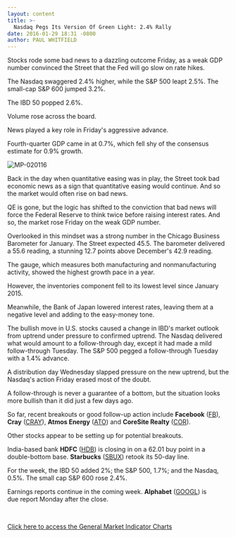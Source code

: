 ```yaml
---
layout: content
title: >-
  Nasdaq Pegs Its Version Of Green Light: 2.4% Rally
date: 2016-01-29 18:31 -0800
author: PAUL WHITFIELD
---
```






Stocks rode some bad news to a dazzling outcome Friday, as a weak GDP number convinced the Street that the Fed will go slow on rate hikes.


The Nasdaq swaggered 2.4% higher, while the S&P 500 leapt 2.5%. The small-cap S&P 600 jumped 3.2%.


The IBD 50 popped 2.6%.


Volume rose across the board.


News played a key role in Friday's aggressive advance.


Fourth-quarter GDP came in at 0.7%, which fell shy of the consensus estimate for 0.9% growth.


![MP-020116](https://www.investors.com/wp-content/uploads/2016/01/MP-020116-132x300.jpg)


Back in the day when quantitative easing was in play, the Street took bad economic news as a sign that quantitative easing would continue. And so the market would often rise on bad news.


QE is gone, but the logic has shifted to the conviction that bad news will force the Federal Reserve to think twice before raising interest rates. And so, the market rose Friday on the weak GDP number.


Overlooked in this mindset was a strong number in the Chicago Business Barometer for January. The Street expected 45.5. The barometer delivered a 55.6 reading, a stunning 12.7 points above December's 42.9 reading.


The gauge, which measures both manufacturing and nonmanufacturing activity, showed the highest growth pace in a year.


However, the inventories component fell to its lowest level since January 2015.


Meanwhile, the Bank of Japan lowered interest rates, leaving them at a negative level and adding to the easy-money tone.


The bullish move in U.S. stocks caused a change in IBD's market outlook from uptrend under pressure to confirmed uptrend. The Nasdaq delivered what would amount to a follow-through day, except it had made a mild follow-through Tuesday. The S&P 500 pegged a follow-through Tuesday with a 1.4% advance.


A distribution day Wednesday slapped pressure on the new uptrend, but the Nasdaq's action Friday erased most of the doubt.


A follow-through is never a guarantee of a bottom, but the situation looks more bullish than it did just a few days ago.


So far, recent breakouts or good follow-up action include **Facebook** ([FB](https://research.investors.com/quote.aspx?symbol=FB)), **Cray** ([CRAY](https://research.investors.com/quote.aspx?symbol=CRAY)), **Atmos Energy** ([ATO](https://research.investors.com/quote.aspx?symbol=ATO)) and **CoreSite Realty** ([COR](https://research.investors.com/quote.aspx?symbol=COR)).


Other stocks appear to be setting up for potential breakouts.


India-based bank **HDFC** ([HDB](https://research.investors.com/quote.aspx?symbol=HDB)) is closing in on a 62.01 buy point in a double-bottom base. **Starbucks** ([SBUX](https://research.investors.com/quote.aspx?symbol=SBUX)) retook its 50-day line.


For the week, the IBD 50 added 2%; the S&P 500, 1.7%; and the Nasdaq, 0.5%. The small cap S&P 600 rose 2.4%.


Earnings reports continue in the coming week. **Alphabet** ([GOOGL](https://research.investors.com/quote.aspx?symbol=GOOGL)) is due report Monday after the close.


 


[Click here to access the General Market Indicator Charts](https://www.investors.com/wp-content/uploads/2016/01/GMI_020116.pdf)




